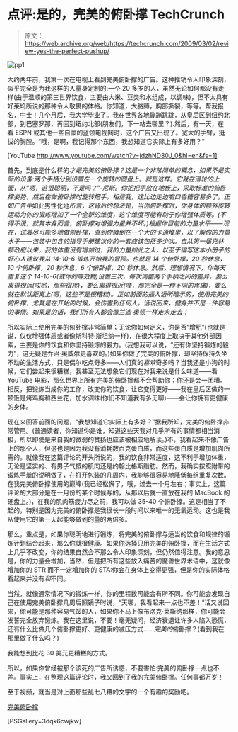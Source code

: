 # 点评:是的，完美的俯卧撑 TechCrunch

> 原文：<https://web.archive.org/web/https://techcrunch.com/2009/03/02/review-yes-the-perfect-pushup/>

![pp1](img/8606e5e6e7821c56d7f32b39ca62a45d.png "pp1")

大约两年前，我第一次在电视上看到完美俯卧撑的广告。这种推销令人印象深刻，似乎完全是为我这样的人量身定制的:一个 20 多岁的人，虽然无论如何都没有走样(由于温顺的第三世界饮食，主要由大米、豆类和水组成，以调味)，但不太具有好莱坞所说的那种令人敬畏的体格。你知道，大胳膊，胸部撕裂，等等。帮我报名，中士！几个月后，我大学毕业了。我在世界各地蹦蹦跳跳，从皇后区到纽约北部，到巴塞罗那，再回到纽约北部(朋友们，下一站去哪里？).然后，有一天，在看 ESPN 或其他一些自豪的蓝领电视网时，这个广告又出现了。宽大的手臂，挺拔的胸膛。“哦，是啊，我记得那个东西，我想知道它实际上有多好用？”

[YouTube http://www.youtube.com/watch?v=jdzhND80J_0&hl=en&fs=1]

首先，到底是什么样的*才是完美的俯卧撑？这是一个非常简单的概念，如果不是实际的设备:两个手柄分别设置在一个旋转的圆盘上。就是这样。它就在滑轮的上面，从“嗯，这很聪明，不是吗？”-尼斯。你把把手放在地板上，采取标准的俯卧撑姿势，然后在做俯卧撑时旋转把手。相信我，这比边走边嚼口香糖容易多了。正如广告中*如此男性化地*所言，这背后的想法是，当你俯卧撑时，你身体的额外旋转运动为你的锻炼增加了一个全新的维度，这个维度可能有助于你增强体质等。(不得不说，就其本身而言，俯卧撑对增强力量并不坏。)根据你目前的力量水平——现在，试着尽可能多地做俯卧撑，直到你瘫倒在一个大的卡通堆里，以了解你的力量水平——包装中包含的指导手册建议你的一套应该包括多少次。自从第一届克林顿政府以来，我的体重没有增加过，我的力量如此之大，以至于编写这本小册子的好心人建议我从 14-10-6 锻炼开始我的冒险。也就是 14 个俯卧撑，20 秒休息，10 个俯卧撑，20 秒休息，6 个俯卧撑，20 秒休息。然后，理想情况下，你每天重复这个 14-10-6(或你的等效物)设置三次，每次调整两个手柄之间的差异，要么离得很远(哎哟，那些很疼)，要么离得很近(哇，那完全是一种不同的疼痛)，要么就在默认距离上(嗯，这些不是很糟糕)。正如前面的插入语所暗示的，使用完美的俯卧撑，尤其是在开始的时候，会伤害到任何人。话说回来，健身并不是一件容易的事情。如果是的话，我们所有人都会像兰迪·奥顿一样走来走去！*

所以实际上使用完美的俯卧撑非常简单；无论你如何定义，你是否“增肥”(也就是说，仅仅增强体质或者像斯科特·斯坦纳一样)，在很大程度上取决于其他外部因素，主要是你的饮食和你坚持锻炼的毅力。(我想我可以说，“还有你坚持锻炼的毅力”，这无疑是乔治·奥威尔更喜欢的。)如果你做了完美的俯卧撑，却坚持保持久坐不动的生活方式，只是偶尔吃点奇多——人们真的*喜欢*奇多吗？当我还是小狗的时候，它们尝起来很糟糕，我甚至无法想象它们现在对我来说是什么味道——看 YouTube 电影，那么世界上所有完美的俯卧撑都不会帮助你；你还是会一团糟。相反，把锻炼当成你的工作，改变你的饮食，让它变得更好——我在皇后区做的一顿饭是烤鸡胸和西兰花，加水调味(你们不知道我有多无聊)——会让你拥有更健康的身体。

现在来回答前面的问题，“我想知道它实际上有多好？”据我所知，完美的俯卧撑非常管用。(普通读者，你知道你是谁，知道这些天我对几乎所有的事情都相当消极，所以即使是来自我的微弱的赞扬也应该被相应地解读。)不，我看起来不像广告上的那个人，但这也是因为我没有消耗数百克蛋白质，而这些蛋白质是增加肌肉所需的。就像我在这篇评论的开头所说的，我的饮食非常适度，这不利于增加体重，无论是坚实的、有男子气概的肌肉还是约翰比格斯脂肪。然而，我确实按照附带的锻炼手册的说明做了，在打开包装的几周内，我能够很容易地降低每组重复次数。在我完美俯卧撑使用的巅峰(我已经松懈了，哦，过去一个月左右；事实上，这篇评论的大部分是在一月份的某个时候写的，从那以后就一直放在我的 MacBook 的硬盘上。)，在我的肌肉筋疲力尽之前，我可以做 35-40 个俯卧撑。这是相当了不起的，特别是因为完美的俯卧撑是我很长一段时间以来唯一的无氧运动。这也是我从使用它的第一天起能够做到的量的两倍多。

那么，重点是，如果你聪明地进行锻炼，将完美的俯卧撑与适当的饮食和规律的锻炼计划结合起来，那么你就很健康。如果你选择只用完美的俯卧撑，而在生活方式上几乎不改变，你的结果自然会不那么令人印象深刻，但仍然值得注意。我的意思是，你的力量会增加，当然，但是把所有这些放入痛苦的魔兽世界术语中，这就像增加你的 STR 而不一定增加你的 STA:你会在身体上变得更强，但是你的实际体格看起来并没有*和*不同。

当然，就像通常情况下的锻炼一样，你的里程数可能会有所不同。你可能会发现自己在使用完美俯卧撑几周后照镜子时说，“天哪，我看起来一点也不差！”话又说回来，你可能是那种容易气馁的人，如果你不马上像布洛克·莱斯纳那样，你可能会发誓完全放弃锻炼。我在这里说，不要！毫无疑问，经济衰退让许多人陷入恐慌，还有什么比做几个俯卧撑更好、更健康的减压方式……*完美的*俯卧撑？(看到我在那里做了什么吗？)

我能想到比花 30 美元更糟糕的方式。

所以，如果你曾经被那个该死的广告所诱惑，不要害怕:完美的俯卧撑一点也不差。事实上，在整理这篇评论时，我又回到了我的完美俯卧撑。任何事都万岁！

至于视频，就当是对上面那些乱七八糟的文字的一个有趣的奖励吧。

[完美俯卧撑](https://web.archive.org/web/20221007003824/http://www.perfectpushup.com/)

[PSGallery=3dqk6cwjkw]